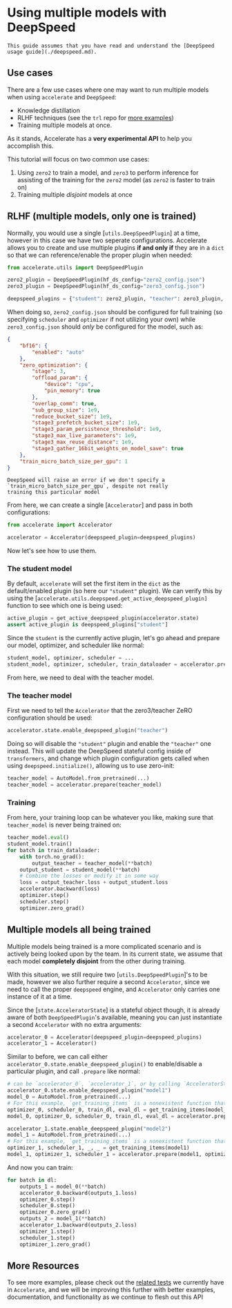 <!--Copyright 2024 The HuggingFace Team. All rights reserved.

Licensed under the Apache License, Version 2.0 (the "License"); you may not use this file except in compliance with
the License. You may obtain a copy of the License at

http://www.apache.org/licenses/LICENSE-2.0

Unless required by applicable law or agreed to in writing, software distributed under the License is distributed on
an "AS IS" BASIS, WITHOUT WARRANTIES OR CONDITIONS OF ANY KIND, either express or implied. See the License for the
specific language governing permissions and limitations under the License.

⚠️ Note that this file is in Markdown but contains specific syntax for our doc-builder (similar to MDX) that may not be
rendered properly in your Markdown viewer.
-->

# Using multiple models with DeepSpeed

<Tip warning={true}>

    This guide assumes that you have read and understand the [DeepSpeed usage guide](./deepspeed.md).

</Tip>

## Use cases

There are a few use cases where one may want to run multiple models when using `accelerate` and `DeepSpeed`:

* Knowledge distillation
* RLHF techniques (see the `trl` repo for [more examples](https://github.com/huggingface/trl))
* Training multiple models at once.

As it stands, Accelerate has a **very experimental API** to help you accomplish this. 

This tutorial will focus on two common use cases:
1. Using `zero2` to train a model, and `zero3` to perform inference for assisting of the training for the `zero2` model (as `zero2` is faster to train on)
2. Training multiple *disjoint* models at once

## RLHF (multiple models, only one is trained)

Normally, you would use a single [`utils.DeepSpeedPlugin`] at a time, however in this case we have two seperate configurations. Accelerate allows you to create and use multiple plugins **if and only if** they are in a `dict` so that we can reference/enable the proper plugin when needed:

```python
from accelerate.utils import DeepSpeedPlugin

zero2_plugin = DeepSpeedPlugin(hf_ds_config="zero2_config.json")
zero3_plugin = DeepSpeedPlugin(hf_ds_config="zero3_config.json")

deepspeed_plugins = {"student": zero2_plugin, "teacher": zero3_plugin, }
```

When doing so,  `zero2_config.json` should be configured for full training (so specifying `scheduler` and `optimizer` if not utilizing your own) while `zero3_config.json` should *only* be configured for the model,
such as:

```json
{
    "bf16": {
        "enabled": "auto"
    },
    "zero_optimization": {
        "stage": 3,
        "offload_param": {
            "device": "cpu",
            "pin_memory": true
        },
        "overlap_comm": true,
        "sub_group_size": 1e9,
        "reduce_bucket_size": 1e9,
        "stage3_prefetch_bucket_size": 1e9,
        "stage3_param_persistence_threshold": 1e9,
        "stage3_max_live_parameters": 1e9,
        "stage3_max_reuse_distance": 1e9,
        "stage3_gather_16bit_weights_on_model_save": true
    },
    "train_micro_batch_size_per_gpu": 1
}
```

<Tip>

    DeepSpeed will raise an error if we don't specify a `train_micro_batch_size_per_gpu`, despite not really 
    training this particular model

</Tip>

From here, we can create a single [`Accelerator`] and pass in both configurations:

```python
from accelerate import Accelerator

accelerator = Accelerator(deepspeed_plugin=deepspeed_plugins)
```

Now let's see how to use them.

### The student model

By default, `accelerate` will set the first item in the `dict` as the default/enabled plugin (so here our `"student"` plugin). We can verify this by using the [`accelerate.utils.deepspeed.get_active_deepspeed_plugin]` function to see which one is being used:

```python
active_plugin = get_active_deepspeed_plugin(accelerator.state)
assert active_plugin is deepspeed_plugins["student"]
```

Since the `student` is the currently active plugin, let's go ahead and prepare our model, optimizer, and scheduler like normal:

```python
student_model, optimizer, scheduler = ...
student_model, optimizer, scheduler, train_dataloader = accelerator.prepare(student_model, optimizer, scheduler, train_dataloader)
```

From here, we need to deal with the teacher model.

### The teacher model

First we need to tell the `Accelerator` that the zero3/teacher ZeRO configuration should be used:

```python
accelerator.state.enable_deepspeed_plugin("teacher")
```

Doing so will disable the `"student"` plugin and enable the `"teacher"` one instead. This will update the
DeepSpeed stateful config inside of `transformers`, and change which plugin configuration gets called when using
`deepspeed.initialize()`, allowing us to use zero-init:

```python
teacher_model = AutoModel.from_pretrained(...)
teacher_model = accelerator.prepare(teacher_model)
```

### Training

From here, your training loop can be whatever you like, making sure that `teacher_model` is never being trained on:

```python
teacher_model.eval()
student_model.train()
for batch in train_dataloader:
    with torch.no_grad():
        output_teacher = teacher_model(**batch)
    output_student = student_model(**batch)
    # Combine the losses or modify it in some way
    loss = output_teacher.loss + output_student.loss
    accelerator.backward(loss)
    optimizer.step()
    scheduler.step()
    optimizer.zero_grad()
```

## Multiple models all being trained

Multiple models being trained is a more complicated scenario and is actively being looked upon by the team.
In its current state, we assume that each model **completely disjoint** from the other during training.

With this situation, we still require two [`utils.DeepSpeedPlugin`]'s to be made, however we also further
require a second `Accelerator`, since we need to call the proper `deepspeed` engine, and `Accelerator` only
carries one instance of it at a time.

Since the [`state.AcceleratorState`] is a stateful object though, it is already aware of both `DeepSpeedPlugin`'s available,
meaning you can just instantiate a second `Accelerator` with no extra arguments:

```python
accelerator_0 = Accelerator(deepspeed_plugin=deepspeed_plugins)
accelerator_1 = Accelerator()
```

Similar to before, we can call either `accelerator_0.state.enable_deepspeed_plugin()` to enable/disable
a particular plugin, and call `.prepare` like normal:

```python
# can be `accelerator_0`, `accelerator_1`, or by calling `AcceleratorState().enable_deepspeed_plugin(...)`
accelerator_0.state.enable_deepspeed_plugin("model1")
model_0 = AutoModel.from_pretrained(...)
# For this example, `get_training_items` is a nonexistent function that gets the setup we need for training
optimizer_0, scheduler_0, train_dl, eval_dl = get_training_items(model_0)
model_0, optimizer_0, scheduler_0, train_dl, eval_dl = accelerator.prepare(model_0, optimizer_0, scheduler_0, train_dl, eval_dl)

accelerator_1.state.enable_deepspeed_plugin("model2")
model_1 = AutoModel.from_pretrained(...)
# For this example, `get_training_items` is a nonexistent function that gets the setup we need for training
optimizer_1, scheduler_1, _, _ = get_training_items(model1)
model_1, optimizer_1, scheduler_1 = accelerator.prepare(model1, optimizer1, scheduler1)
```

And now you can train:

```python
for batch in dl:
    outputs_1 = model_0(**batch)
    accelerator_0.backward(outputs_1.loss)
    optimizer_0.step()
    scheduler_0.step()
    optimizer_0.zero_grad()
    outputs_2 = model_1(**batch)
    accelerator_1.backward(outputs_2.loss)
    optimizer_1.step()
    scheduler_1.step()
    optimizer_1.zero_grad()
```

## More Resources

To see more examples, please check out the [related tests](https://github.com/huggingface/accelerate/blob/main/src/accelerate/test_utils/scripts/external_deps/test_ds_multiple_model.py) we currently have in `Accelerate`, and we will be improving this further
with better examples, documentation, and functionality as we continue to flesh out this API
